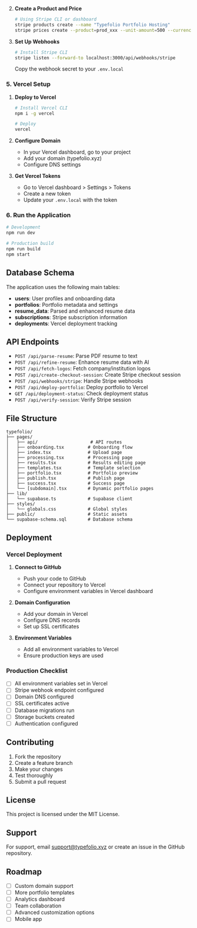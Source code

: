 2. **Create a Product and Price**

   ```bash
   # Using Stripe CLI or dashboard
   stripe products create --name "Typefolio Portfolio Hosting"
   stripe prices create --product=prod_xxx --unit-amount=500 --currency=usd --recurring[interval]=month
   ```

3. **Set Up Webhooks**

   ```bash
   # Install Stripe CLI
   stripe listen --forward-to localhost:3000/api/webhooks/stripe
   ```

   Copy the webhook secret to your `.env.local`

### 5. Vercel Setup

1. **Deploy to Vercel**

   ```bash
   # Install Vercel CLI
   npm i -g vercel

   # Deploy
   vercel
   ```

2. **Configure Domain**

   - In your Vercel dashboard, go to your project
   - Add your domain (typefolio.xyz)
   - Configure DNS settings

3. **Get Vercel Tokens**

   - Go to Vercel dashboard > Settings > Tokens
   - Create a new token
   - Update your `.env.local` with the token

### 6. Run the Application

```bash
# Development
npm run dev

# Production build
npm run build
npm start
```

## Database Schema

The application uses the following main tables:

- **users**: User profiles and onboarding data
- **portfolios**: Portfolio metadata and settings
- **resume_data**: Parsed and enhanced resume data
- **subscriptions**: Stripe subscription information
- **deployments**: Vercel deployment tracking

## API Endpoints

- `POST /api/parse-resume`: Parse PDF resume to text
- `POST /api/refine-resume`: Enhance resume data with AI
- `POST /api/fetch-logos`: Fetch company/institution logos
- `POST /api/create-checkout-session`: Create Stripe checkout session
- `POST /api/webhooks/stripe`: Handle Stripe webhooks
- `POST /api/deploy-portfolio`: Deploy portfolio to Vercel
- `GET /api/deployment-status`: Check deployment status
- `POST /api/verify-session`: Verify Stripe session

## File Structure

```
typefolio/
├── pages/
│   ├── api/                    # API routes
│   ├── onboarding.tsx         # Onboarding flow
│   ├── index.tsx              # Upload page
│   ├── processing.tsx         # Processing page
│   ├── results.tsx            # Results editing page
│   ├── templates.tsx          # Template selection
│   ├── portfolio.tsx          # Portfolio preview
│   ├── publish.tsx            # Publish page
│   ├── success.tsx            # Success page
│   └── [subdomain].tsx        # Dynamic portfolio pages
├── lib/
│   └── supabase.ts            # Supabase client
├── styles/
│   └── globals.css            # Global styles
├── public/                    # Static assets
└── supabase-schema.sql        # Database schema
```

## Deployment

### Vercel Deployment

1. **Connect to GitHub**

   - Push your code to GitHub
   - Connect your repository to Vercel
   - Configure environment variables in Vercel dashboard

2. **Domain Configuration**

   - Add your domain in Vercel
   - Configure DNS records
   - Set up SSL certificates

3. **Environment Variables**

   - Add all environment variables to Vercel
   - Ensure production keys are used

### Production Checklist

- [ ] All environment variables set in Vercel
- [ ] Stripe webhook endpoint configured
- [ ] Domain DNS configured
- [ ] SSL certificates active
- [ ] Database migrations run
- [ ] Storage buckets created
- [ ] Authentication configured

## Contributing

1. Fork the repository
2. Create a feature branch
3. Make your changes
4. Test thoroughly
5. Submit a pull request

## License

This project is licensed under the MIT License.

## Support

For support, email support@typefolio.xyz or create an issue in the GitHub repository.

## Roadmap

- [ ] Custom domain support
- [ ] More portfolio templates
- [ ] Analytics dashboard
- [ ] Team collaboration
- [ ] Advanced customization options
- [ ] Mobile app 